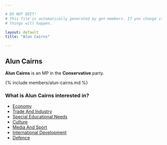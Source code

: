 ```yaml
---

# DO NOT EDIT!
# This file is automatically generated by get-members. If you change it, bad
# things will happen.

layout: default
title: "Alun Cairns"

---
```


## Alun Cairns

**Alun Cairns** is an MP in the **Conservative** party.

{% include members/alun-cairns.md %}

### What is Alun Cairns interested in?


* [Economy](/interests/economy.html)
* [Trade And Industry](/interests/trade-and-industry.html)
* [Special Educational Needs](/interests/special-educational-needs.html)
* [Culture](/interests/culture.html)
* [Media And Sport](/interests/media-and-sport.html)
* [International Development](/interests/international-development.html)
* [Defence](/interests/defence.html)
